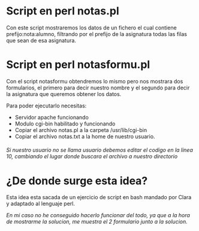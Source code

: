# Script en perl notas.pl
Con este script mostraremos los datos de un fichero el cual contiene prefijo:nota:alumno, filtrando por el prefijo de la asignatura todas las filas que sean de esa asignatura.

# Script en perl notasformu.pl
Con el script notasformu obtendremos lo mismo pero nos mostrara dos formularios, el primero para decir nuestro nombre y el segundo para decir la asignatura que queremos obtener los datos.

Para poder ejecutarlo necesitas:

  - Servidor apache funcionando
  - Modulo cgi-bin habilitado y funcionando
  - Copiar el archivo notas.pl a la carpeta /usr/lib/cgi-bin
  - Copiar el archivo notas.txt a la home de nuestro usuario.
###### Si nuestro usuario no se llama usuario debemos editar el codigo en la linea 10, cambiando el lugar donde buscara el archivo a nuestro directorio

# ¿De donde surge esta idea?
Esta idea esta sacada de un ejercicio de script en bash mandado por Clara y adaptado al lenguaje perl.


_En mi caso no he conseguido hacerlo funcionar del todo, ya que a la hora de mostrarme la solucion, me muestra el 2 formulario junto a la solucion._
